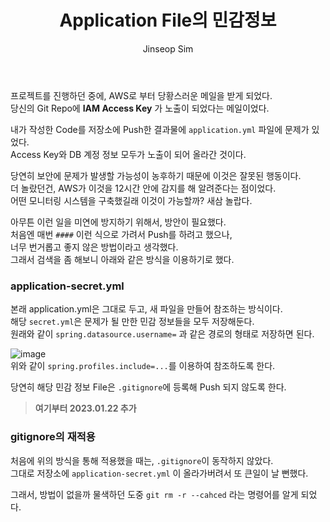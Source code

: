 ﻿---
layout: post
title: "Application File의 민감정보"
categories: ToyProject
tags: [devops]
author:
  - Jinseop Sim
---
프로젝트를 진행하던 중에, AWS로 부터 당황스러운 메일을 받게 되었다.  
당신의 Git Repo에 __IAM Access Key__ 가 노출이 되었다는 메일이었다.  

내가 작성한 Code를 저장소에 Push한 결과물에 ```application.yml``` 파일에 문제가 있었다.  
Access Key와 DB 계정 정보 모두가 노출이 되어 올라간 것이다.  

당연히 보안에 문제가 발생할 가능성이 농후하기 때문에 이것은 잘못된 행동이다.  
더 놀랐던건, AWS가 이것을 12시간 안에 감지를 해 알려준다는 점이었다.  
어떤 모니터링 시스템을 구축했길래 이것이 가능할까? 새삼 놀랍다.  

아무튼 이런 일을 미연에 방지하기 위해서, 방안이 필요했다.  
처음엔 매번 ```####``` 이런 식으로 가려서 Push를 하려고 했으나,  
너무 번거롭고 좋지 않은 방법이라고 생각했다.  
그래서 검색을 좀 해보니 아래와 같은 방식을 이용하기로 했다.  

### application-secret.yml
본래 application.yml은 그대로 두고, 새 파일을 만들어 참조하는 방식이다.  
해당 ```secret.yml```은 문제가 될 만한 민감 정보들을 모두 저장해둔다.  
원래와 같이 ```spring.datasource.username=``` 과 같은 경로의 형태로 저장하면 된다.  

![image](https://user-images.githubusercontent.com/71700079/210355019-40d50887-425b-4848-adaa-39ca1c5ee75d.png)  
위와 같이 ```spring.profiles.include=...```를 이용하여 참조하도록 한다.  

당연히 해당 민감 정보 File은 ```.gitignore```에 등록해 Push 되지 않도록 한다.  

> __여기부터 2023.01.22 추가__
### gitignore의 재적용
처음에 위의 방식을 통해 적용했을 때는, ```.gitignore```이 동작하지 않았다.  
그대로 저장소에 ```application-secret.yml``` 이 올라가버려서 또 큰일이 날 뻔했다.  

그래서, 방법이 없을까 물색하던 도중 ```git rm -r --cahced``` 라는 명령어를 알게 되었다.  